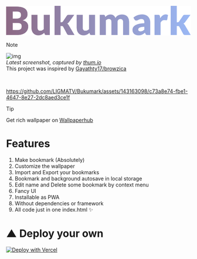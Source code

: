 [![img](img/wordmark.svg)](https://bukumark.vercel.app/)

> [!NOTE]
> ![img](https://image.thum.io/get/width/900/crop/150/https://bukumark.vercel.app)  
> *Latest screenshot, captured by [thum.io](https://www.thum.io/)*  
> This project was inspired by [Gayathty17/browzica](https://github.com/Gayathry17/browzica)

<br>

https://github.com/LIGMATV/Bukumark/assets/143163098/c73a8e74-fbe1-4647-8e27-2dc8aed3ce1f

> [!TIP]
> Get rich wallpaper on [Wallpaperhub](https://www.wallpaperhub.app/)

# Features

1. Make bookmark (Absolutely)
2. Customize the wallpaper
3. Import and Export your bookmarks
4. Bookmark and background autosave in local storage
5. Edit name and Delete some bookmark by context menu
6. Fancy UI
7. Installable as PWA
8. Without dependencies or framework
9. All code just in one index.html ✨

# ▲ Deploy your own
[![Deploy with Vercel](https://vercel.com/button)](https://vercel.com/new/clone?repository-url=https%3A%2F%2Fgithub.com%2FLIGMATV%2FBukumark)
